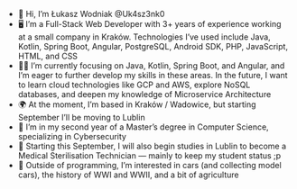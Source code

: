 - 👋 Hi, I’m Łukasz Wodniak @Uk4sz3nk0
- 🖥️ I’m a Full-Stack Web Developer with 3+ years of experience working at a small company in Kraków. Technologies I’ve used include Java, Kotlin, Spring Boot, Angular, PostgreSQL, Android SDK, PHP, JavaScript, HTML, and CSS
- 🧑‍💻 I’m currently focusing on Java, Kotlin, Spring Boot, and Angular, and I’m eager to further develop my skills in these areas. In the future, I want to learn cloud technologies like GCP and AWS, explore NoSQL databases, and deepen my knowledge of Microservice Architecture
- 🌍 At the moment, I’m based in Kraków / Wadowice, but starting September I’ll be moving to Lublin 
- 📖 I’m in my second year of a Master’s degree in Computer Science, specializing in Cybersecurity
- 📖 Starting this September, I will also begin studies in Lublin to become a Medical Sterilisation Technician — mainly to keep my student status ;p
- 👀 Outside of programming, I’m interested in cars (and collecting model cars), the history of WWI and WWII, and a bit of agriculture
<!--- 🐍 I know basics of Python, PHP, Flutter and Dart -->

<!-- - 🌱 I’m currently learning Spring framework and I'm practicing Java
- 🚀 In the future, I want to learn Dart language and Flutter, Unreal Engine 5 -->
<!--
- 💞️ I’m looking to collaborate on ...
- 📫 How to reach me ...
-->
<!---
Uk4sz3nk0/Uk4sz3nk0 is a ✨ special ✨ repository because its `README.md` (this file) appears on your GitHub profile.
You can click the Preview link to take a look at your changes.
--->
